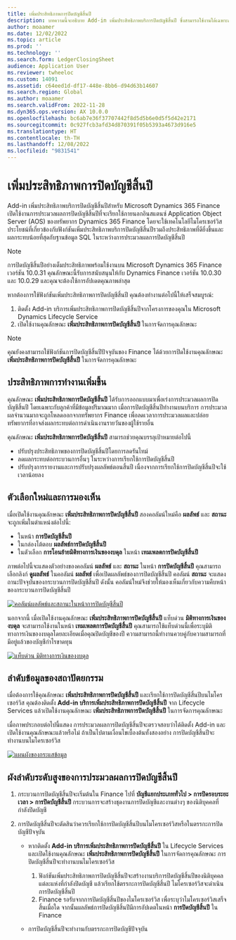 ```yaml
---
title: เพิ่มประสิทธิภาพการปิดบัญชีสิ้นปี
description: บทความนี้จะอธิบาย Add-in เพิ่มประสิทธิภาพบริการปิดบัญชีสิ้นปี ซึ่งสามารถใช้งานได้เฉพาะกับกระบวนการปิดบัญชีสิ้นปีของบัญชีแยกประเภททั่วไป
author: moaamer
ms.date: 12/02/2022
ms.topic: article
ms.prod: ''
ms.technology: ''
ms.search.form: LedgerClosingSheet
audience: Application User
ms.reviewer: twheeloc
ms.custom: 14091
ms.assetid: c64eed1d-df17-448e-8bb6-d94d63b14607
ms.search.region: Global
ms.author: moaamer
ms.search.validFrom: 2022-11-28
ms.dyn365.ops.version: AX 10.0.0
ms.openlocfilehash: bc6ab7e36f37707442f8d5d5b6e0d5f5d42e2171
ms.sourcegitcommit: 0c927fcb3afd34d870391f05b5393a4673d916e5
ms.translationtype: HT
ms.contentlocale: th-TH
ms.lasthandoff: 12/08/2022
ms.locfileid: "9831541"
---
```

# <a name="optimize-year-end-close"></a>เพิ่มประสิทธิภาพการปิดบัญชีสิ้นปี 

Add-in เพิ่มประสิทธิภาพบริการปิดบัญชีสิ้นปีสำหรับ Microsoft Dynamics 365 Finance เปิดใช้งานการประมวลผลการปิดบัญชีสิ้นปีที่จะเรียกใช้ภายนอกอินสแตนซ์ Application Object Server (AOS) ของทรัพยากร Dynamics 365 Finance โดยจะใช้เทคโนโลยีไมโครเซอร์วิส ประโยชน์ที่เกี่ยวข้องกับฟังก์ชันเพิ่มประสิทธิภาพบริการปิดบัญชีสิ้นปีรวมถึงประสิทธิภาพที่ดียิ่งขึ้นและผลกระทบน้อยที่สุดกับฐานข้อมูล SQL ในระหว่างการประมวลผลการปิดบัญชีสิ้นปี

>[!NOTE]
> การปิดบัญชีสิ้นปีอย่างเต็มประสิทธิภาพพร้อมใช้งานบน Microsoft Dynamics 365 Finance เวอร์ชัน 10.0.31 คุณลักษณะนี้รับการสนับสนุนให้กับ Dynamics Finance เวอร์ชัน 10.0.30 และ 10.0.29 และคุณจะต้องใช้การอัปเดตคุณภาพล่าสุด   

หากต้องการใช้ฟังก์ชันเพิ่มประสิทธิภาพการปิดบัญชีสิ้นปี คุณต้องทำงานต่อไปนี้ให้เสร็จสมบูรณ์:

1. ติดตั้ง Add-in บริการเพิ่มประสิทธิภาพการปิดบัญชีสิ้นปีจากโครงการของคุณใน Microsoft Dynamics Lifecycle Service
2. เปิดใช้งานคุณลักษณะ **เพิ่มประสิทธิภาพการปิดบัญชีสิ้นปี** ในการจัดการคุณลักษณะ

> [!NOTE]
> คุณยังคงสามารถใช้ฟังก์ชันการปิดบัญชีสิ้นปีปัจจุบันของ Finance ได้ด้วยการปิดใช้งานคุณลักษณะ **เพิ่มประสิทธิภาพการปิดบัญชีสิ้นปี** ในการจัดการคุณลักษณะ

## <a name="improved-performance"></a>ประสิทธิภาพการทำงานเพิ่มขึ้น

คุณลักษณะ **เพิ่มประสิทธิภาพการปิดบัญชีสิ้นปี** ได้รับการออกแบบมาเพื่อเร่งการประมวลผลการปิดบัญชีสิ้นปี โดยเฉพาะกับลูกค้าที่มีข้อมูลปริมาณมาก เมื่อการปิดบัญชีสิ้นปีทำงานบนบริการ การประมวลผลจำนวนมากจะถูกโหลดออกจากทรัพยากร Finance เพื่อลดเวลาการประมวลผลและปล่อยทรัพยากรที่อาจส่งผลกระทบต่อการดําเนินงานรายวันของผู้ใช้รายอื่น

คุณลักษณะ **เพิ่มประสิทธิภาพการปิดบัญชีสิ้นปี** สามารถช่วยคุณบรรลุเป้าหมายต่อไปนี้

- ปรับปรุงประสิทธิภาพของการปิดบัญชีสิ้นปีโดยการลดรันไทม์
- ลดผลกระทบต่อกระบวนการอื่นๆ ในระหว่างการเรียกใช้การปิดบัญชีสิ้นปี
- ปรับปรุงการรายงานและการปรับปรุงผลลัพธ์ตอนสิ้นปี เนื่องจากการเรียกใช้การปิดบัญชีสิ้นปีจะใช้เวลาน้อยลง

## <a name="new-options-and-visibility"></a>ตัวเลือกใหม่และการมองเห็น

เมื่อเปิดใช้งานคุณลักษณะ **เพิ่มประสิทธิภาพการปิดบัญชีสิ้นปี** สองคอลัมน์ใหม่คือ **ผลลัพธ์** และ **สถานะ** จะถูกเพิ่มในตำแหน่งต่อไปนี้:

- ในหน้า **การปิดบัญชีสิ้นปี**
- ในกล่องโต้ตอบ **ผลลัพธ์การปิดบัญชีสิ้นปี**
- ในตัวเลือก **การโอนย้ายมิติทางการเงินของงบดุล** ในหน้า **เทมเพลตการปิดบัญชีสิ้นปี**

ภาพต่อไปนี้จะแสดงตัวอย่างของคอลัมน์ **ผลลัพธ์** และ **สถานะ** ในหน้า **การปิดบัญชีสิ้นปี** คุณสามารถเลือกลิงก์ **ดูผลลัพธ์** ในคอลัมน์ **ผลลัพธ์** เพื่อเปิดผลลัพธ์ของการปิดบัญชีสิ้นปี คอลัมน์ **สถานะ** จะแสดงถานะปัจจุบันของกระบวนการปิดบัญชีสิ้นปี ดังนั้น คอลัมน์ใหม่จึงช่วยให้มองเห็นเกี่ยวกับความคืบหน้าของกระบวนการปิดบัญชีสิ้นปี

[![คอลัมน์ผลลัพธ์และสถานะในหน้าการปิดบัญชีสิ้นปี](./media/Optimize-year-end-close-Image3.png)](./media/Optimize-year-end-close-Image3.png)

นอกจากนี้ เมื่อเปิดใช้งานคุณลักษณะ **เพิ่มประสิทธิภาพการปิดบัญชีสิ้นปี** แท็บด่วน **มิติทางการเงินของงบดุล** จะสามารถใช้งานในหน้า **เทมเพลตการปิดบัญชีสิ้นปี** คุณสามารถใช้แท็บด่วนนี้เพื่อระบุมิติทางการเงินของงบดุลโดยละเอียดเมื่อคุณปิดบัญชีของปี ความสามารถนี้ทำงานควบคู่กับความสามารถที่มีอยู่แล้วของบัญชีกําไรขาดทุน

[![แท็บด่วน มิติทางการเงินของงบดุล](./media/Optimize-year-end-close-Image4.png)](./media/Optimize-year-end-close-Image4.png)

## <a name="architecture-and-data-flow"></a>ลำดับข้อมูลของสถาปัตยกรรม

เมื่อต้องการใช้คุณลักษณะ **เพิ่มประสิทธิภาพการปิดบัญชีสิ้นปี** และเรียกใช้การปิดบัญชีสิ้นปีบนไมโครเซอร์วิส คุณต้องติดตั้ง **Add-in บริการเพิ่มประสิทธิภาพการปิดบัญชีสิ้นปี** จาก Lifecycle Services แล้วเปิดใช้งานคุณลักษณะ **เพิ่มประสิทธิภาพการปิดบัญชีสิ้นปี** ในการจัดการคุณลักษณะ

เมื่อภาพประกอบต่อไปนี้แสดง การประมวลผลการปิดบัญชีสิ้นปีจะตรวจสอบว่าได้ติดตั้ง Add-in และเปิดใช้งานคุณลักษณะแล้วหรือไม่ ถ้าเป็นไปตามเงื่อนไขเบื้องต้นทั้งสองอย่าง การปิดบัญชีสิ้นปีจะทำงานบนไมโครเซอร์วิส

[![แผนผังของกระแสข้อมูล](./media/Optimize-year-end-close-Image5.png)](./media/Optimize-year-end-close-Image5.png)

## <a name="high-level-flow-for-year-end-close-processing"></a>ผังลำดับระดับสูงของการประมวลผลการปิดบัญชีสิ้นปี

1. กระบวนการปิดบัญชีสิ้นปีจะเริ่มต้นใน Finance ไปที่ **บัญชีแยกประเภททั่วไป \> การปิดรอบระยะเวลา \> การปิดบัญชีสิ้นปี** กระบวนการจะสร้างชุดงานการปิดบัญชีและงานต่างๆ ของนิติบุคคลที่กำลังปิดบัญชี
2. การปิดบัญชีสิ้นปีจะตัดสินว่าควรเรียกใช้การปิดบัญชีสิ้นปีบนไมโครเซอร์วิสหรือในตรรกะการปิดบัญชีปัจจุบัน

    - หากติดตั้ง **Add-in บริการเพิ่มประสิทธิภาพการปิดบัญชีสิ้นปี** ใน Lifecycle Services และเปิดใช้งานคุณลักษณะ **เพิ่มประสิทธิภาพการปิดบัญชีสิ้นปี** ในการจัดการคุณลักษณะ การปิดบัญชีสิ้นปีจะทำงานบนไมโครเซอร์วิส

        1. ฟังก์ชันเพิ่มประสิทธิภาพการปิดบัญชีสิ้นปีจะสร้างงานบริการปิดบัญชีสิ้นปีของนิติบุคคลแต่ละแห่งที่กำลังปิดบัญชี แล้วเรียกใช้ตรรกะการปิดบัญชีสิ้นปี ไมโครเซอร์วิสจะดำเนินการปิดบัญชีสิ้นปี
        2. Finance รอรับจากการปิดบัญชีสิ้นปีของไมโครเซอร์วิส เพื่อระบุว่าไมโครเซอร์วิสเสร็จสิ้นเมื่อใด จากนั้นผลลัพธ์การปิดบัญชีสิ้นปีมีการอัปเดตในหน้า **การปิดบัญชีสิ้นปี** ใน Finance

    - การปิดบัญชีสิ้นปีจะทำงานกับตรรกะการปิดบัญชีปัจจุบัน
